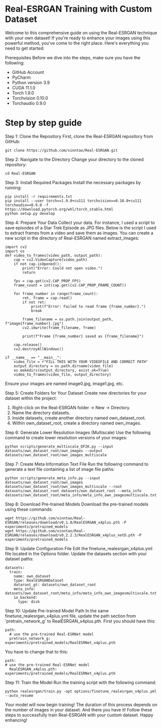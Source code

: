 # Real-ESRGAN Training with Custom Dataset
Welcome to this comprehensive guide on using the Real-ESRGAN technique with your own dataset! If you're ready to enhance your images using this powerful method, you've come to the right place. Here's everything you need to get started:

Prerequisites
Before we dive into the steps, make sure you have the following:

- GitHub Account
- PyCharm
- Python version 3.9
- CUDA 11.1.0
- Torch 1.9.0
- Torchvision 0.10.0
- Torchaudio 0.9.0

# Step by step guide
Step 1: Clone the Repository
First, clone the Real-ESRGAN repository from GitHub:
```
git clone https://github.com/xinntao/Real-ESRGAN.git
```

Step 2: Navigate to the Directory
Change your directory to the cloned repository:
```
cd Real-ESRGAN
```

Step 3: Install Required Packages
Install the necessary packages by running:
```
pip install -r requirements.txt
pip install --user torch==1.9.0+cu111 torchvision==0.10.0+cu111 torchaudio==0.9.0 -f https://download.pytorch.org/whl/torch_stable.html
python setup.py develop
```

Step 4: Prepare Your Data
Collect your data. For instance, I used a script to save episodes of a Star Trek Episode as JPG files. Below is the script I used to extract frames from a video and save them as images. You can create a new script in the directory of Real-ESRGAN named extract_images:
```
import cv2
import os
def video_to_frames(video_path, output_path):
    cap = cv2.VideoCapture(video_path)
    if not cap.isOpened():
        print("Error: Could not open video.")
        return

    fps = cap.get(cv2.CAP_PROP_FPS)
    frame_count = int(cap.get(cv2.CAP_PROP_FRAME_COUNT))

    for frame_number in range(frame_count):
        ret, frame = cap.read()
        if not ret:
            print(f"Error: Failed to read frame {frame_number}.")
            break

        frame_filename = os.path.join(output_path, f"image{frame_number}.jpg")
        cv2.imwrite(frame_filename, frame)

        print(f"Frame {frame_number} saved as {frame_filename}")

    cap.release()
    cv2.destroyAllWindows()

if __name__ == "__main__":
    video_file = r"FILL THIS WITH YOUR VIDEOFILE AND CORRECT PATH"
    output_directory = os.path.dirname(video_file)
    os.makedirs(output_directory, exist_ok=True)
    video_to_frames(video_file, output_directory)
```
Ensure your images are named image0.jpg, image1.jpg, etc.

Step 5: Create Folders for Your Dataset
Create new directories for your dataset within the project:
1. Right-click on the Real-ESRGAN folder -> New -> Directory.
2. Name the directory datasets.
3. Inside datasets, create another directory named own_dataset_root.
4. Within own_dataset_root, create a directory named own_images.

Step 6: Generate Lower Resolution Images (Multiscale)
Use the following command to create lower resolution versions of your images:
```
python scripts/generate_multiscale_DF2K.py --input datasets/own_dataset_root/own_images --output datasets/own_dataset_root/own_images_multiscale
```

Step 7: Create Meta Information Text File
Run the following command to generate a text file containing a list of image file paths:
```
python scripts/generate_meta_info.py --input datasets/own_dataset_root/own_images datasets/own_dataset_root/own_images_multiscale --root datasets/own_dataset_root datasets/own_dataset_root --meta_info datasets/own_dataset_root/meta_info/meta_info_own_imagesmultiscale.txt
```

Step 8: Download Pre-trained Models
Download the pre-trained models using these commands:
```
wget https://github.com/xinntao/Real-ESRGAN/releases/download/v0.1.0/RealESRGAN_x4plus.pth -P experiments/pretrained_models
wget https://github.com/xinntao/Real-ESRGAN/releases/download/v0.2.2.3/RealESRGAN_x4plus_netD.pth -P experiments/pretrained_models
```

Step 9: Update Configuration File
Edit the finetune_realesrgan_x4plus.yml file located in the Options folder. Update the datasets section with your dataset paths:
```
datasets:
  train:
    name: own_dataset
    type: RealESRGANDataset
    dataroot_gt: datasets/own_dataset_root
    meta_info: datasets/own_dataset_root/meta_info/meta_info_own_imagesmultiscale.txt
    io_backend:
      type: disk
```

Step 10: Update Pre-trained Model Path
In the same finetune_realesrgan_x4plus.yml file, update the path section from 'pretrain_network_g' to RealESRGAN_x4plus.pth. 
First you should have this:
```
path:
  # use the pre-trained Real-ESRNet model
  pretrain_network_g: experiments/pretrained_models/RealESRNet_x4plus.pth
```
You have to change that to this:
```
path:
# use the pre-trained Real-ESRNet model
  RealESRGAN_x4plus.pth: experiments/pretrained_models/RealESRNet_x4plus.pth
```

Step 11: Train the Model
Run the training script with the following command:
```
python realesrgan/train.py -opt options/finetune_realesrgan_x4plus.yml --auto_resume
```

Your model will now begin training! The duration of this process depends on the number of images in your dataset.
And there you have it! Follow these steps to successfully train Real-ESRGAN with your custom dataset. Happy enhancing!


